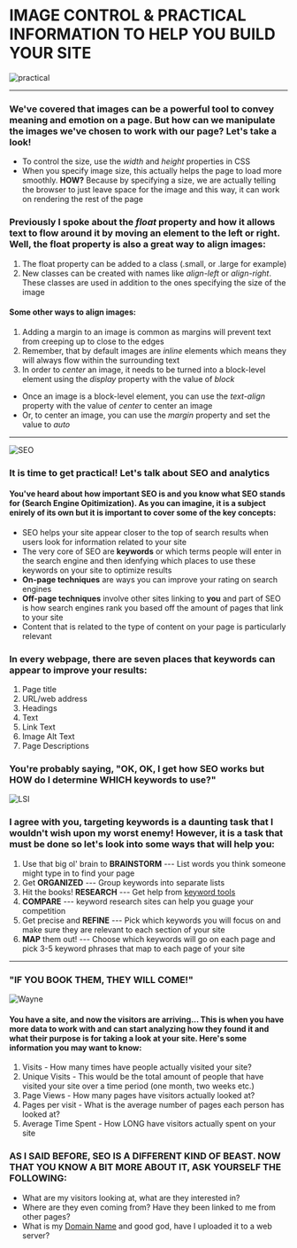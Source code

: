 # IMAGE CONTROL & PRACTICAL INFORMATION TO HELP YOU BUILD YOUR SITE
![practical](https://media.giphy.com/media/26ufaqo3YRPQ24HPW/giphy.gif)

---------
### We've covered that images can be a powerful tool to convey meaning and emotion on a page. But how can we manipulate the images we've chosen to work with our page? Let's take a look!

* To control the size, use the *width* and *height* properties in CSS
* When you specify image size, this actually helps the page to load more smoothly. **HOW?** Because by specifying a size, we are actually telling the browser to just leave space for the image and this way, it can work on rendering the rest of the page

### Previously I spoke about the *float* property and how it allows text to flow around it by moving an element to the left or right. Well, the float property is also a great way to align images:

1. The float property can be added to a class (.small, or .large for example)
1. New classes can be created with names like *align-left* or *align-right*. These classes are used in addition to the ones specifying the size of the image

#### Some other ways to align images:

1. Adding a margin to an image is common as margins will prevent text from creeping up to close to the edges 
1. Remember, that by default images are *inline* elements which means they will always flow within the surrounding text
1. In order to *center* an image, it needs to be turned into a block-level element using the *display* property with the value of *block*
  * Once an image is a block-level element, you can use the *text-align* property with the value of *center* to center an image
  * Or, to center an image, you can use the *margin* property and set the value to *auto*

-----------------------
![SEO](https://media.giphy.com/media/cnFKWocUtPg0EXgWeJ/giphy.gif)
### It is time to get practical! Let's talk about SEO and analytics

#### You've heard about how important SEO is and you know what SEO stands for (Search Engine Opitimization). As you can imagine, it is a subject enirely of its own but it is important to cover some of the key concepts:
* SEO helps your site appear closer to the top of search results when users look for information related to your site
* The very core of SEO are **keywords** or which terms people will enter in the search engine and then idenfying which places to use these keywords on your site to optimize results
* **On-page techniques** are ways you can improve your rating on search engines
* **Off-page techniques** involve other sites linking to **you** and part of SEO is how search engines rank you based off the amount of pages that link to your site
* Content that is related to the type of content on your page is particularly relevant

### In every webpage, there are seven places that keywords can appear to improve your results:

1. Page title
1. URL/web address
1. Headings
1. Text
1. Link Text
1. Image Alt Text
1. Page Descriptions

### You're probably saying, "OK, OK, I get how SEO works but HOW do I determine WHICH keywords to use?" 
![LSI](https://media.giphy.com/media/Q7pTRNarqKqJMsJuQ3/giphy.gif)

### I agree with you, targeting keywords is a daunting task that I wouldn't wish upon my worst enemy! However, it is a task that must be done so let's look into some ways that will help you:

1. Use that big ol' brain to **BRAINSTORM** --- List words you think someone might type in to find your page
1. Get **ORGANIZED** --- Group keywords into separate lists
1. Hit the books! **RESEARCH** --- Get help from [keyword tools](https://ads.google.com/home/tools/keyword-planner/)
1. **COMPARE** --- keyword research sites can help you guage your competition
1. Get precise and **REFINE** --- Pick which keywords you will focus on and make sure they are relevant to each section of your site
1. **MAP** them out! --- Choose which keywords will go on each page and pick 3-5 keyword phrases that map to each page of your site

---------
### "IF YOU BOOK THEM, THEY WILL COME!"
![Wayne](https://media.giphy.com/media/yekL3gqpoRC92/giphy.gif)
#### You have a site, and now the visitors are arriving... This is when you have more data to work with and can start analyzing how they found it and what their purpose is for taking a look at your site. Here's some information you may want to know:

1. Visits - How many times have people actually visited your site?
1. Unique Visits - This would be the total amount of people that have visited your site over a time period (one month, two weeks etc.)
1. Page Views - How many pages have visitors actually looked at? 
1. Pages per visit - What is the average number of pages each person has looked at?
1. Average Time Spent - How LONG have visitors actually spent on your site

### AS I SAID BEFORE, SEO IS A DIFFERENT KIND OF BEAST. NOW THAT YOU KNOW A BIT MORE ABOUT IT, ASK YOURSELF THE FOLLOWING:

* What are my visitors looking at, what are they interested in?
* Where are they even coming from? Have they been linked to me from other pages?
* What is my [Domain Name](https://domains.google/learning-center/how-to-come-up-with-a-good-domain-name/) and good god, have I uploaded it to a web server?

